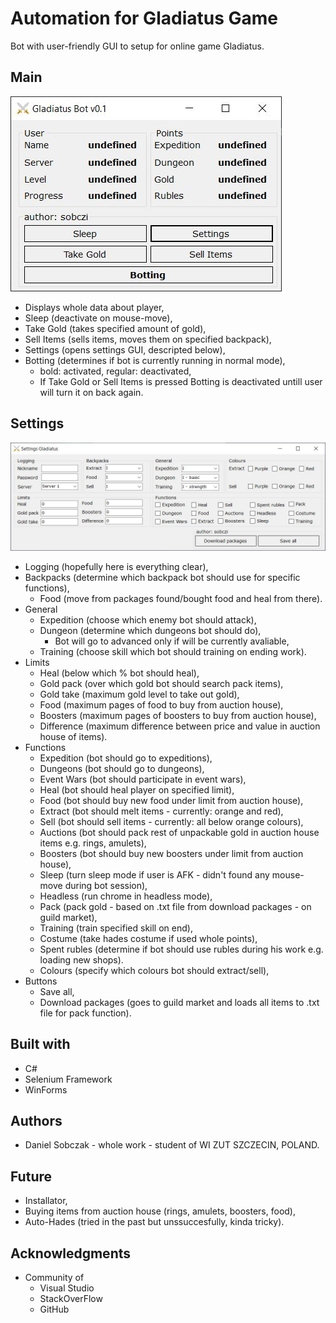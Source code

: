 # Automation for Gladiatus Game
Bot with user-friendly GUI to setup for online game Gladiatus.
## Main
![Screenshot](resources/Gladiatus_main_form.JPG)

* Displays whole data about player,
* Sleep (deactivate on mouse-move),
* Take Gold (takes specified amount of gold),
* Sell Items (sells items, moves them on specified backpack),
* Settings (opens settings GUI, descripted below),
* Botting (determines if bot is currently running in normal mode),
  * bold: activated, regular: deactivated,
  * If Take Gold or Sell Items is pressed Botting is deactivated untill user will turn it on back again.

## Settings
![Screenshot](resources/Gladiatus_settings_form.JPG)
* Logging (hopefully here is everything clear),
* Backpacks (determine which backpack bot should use for specific functions),
  * Food (move from packages found/bought food and heal from there).
* General
  * Expedition (choose which enemy bot should attack),
  * Dungeon (determine which dungeons bot should do),
    * Bot will go to advanced only if will be currently avaliable,
  * Training (choose skill which bot should training on ending work).
* Limits
  * Heal (below which % bot should heal),
  * Gold pack (over which gold bot should search pack items),
  * Gold take (maximum gold level to take out gold),
  * Food (maximum pages of food to buy from auction house),
  * Boosters (maximum pages of boosters to buy from auction house),
  * Difference (maximum difference between price and value in auction house of items).
* Functions
  * Expedition (bot should go to expeditions),
  * Dungeons (bot should go to dungeons),
  * Event Wars (bot should participate in event wars),
  * Heal (bot should heal player on specified limit),
  * Food (bot should buy new food under limit from auction house),
  * Extract (bot should melt items - currently: orange and red),
  * Sell (bot should sell items - currently: all below orange colours),
  * Auctions (bot should pack rest of unpackable gold in auction house items e.g. rings, amulets),
  * Boosters (bot should buy new boosters under limit from auction house),
  * Sleep (turn sleep mode if user is AFK - didn't found any mouse-move during bot session),
  * Headless (run chrome in headless mode),
  * Pack (pack gold - based on .txt file from download packages - on guild market),
  * Training (train specified skill on end),
  * Costume (take hades costume if used whole points),
  * Spent rubles (determine if bot should use rubles during his work e.g. loading new shops).
  * Colours (specify which colours bot should extract/sell),
* Buttons
  * Save all,
  * Download packages (goes to guild market and loads all items to .txt file for pack function).
  

## Built with
* C#
* Selenium Framework
* WinForms

## Authors
* Daniel Sobczak - whole work - student of WI ZUT SZCZECIN, POLAND.

## Future
* Installator,
* Buying items from auction house (rings, amulets, boosters, food),
* Auto-Hades (tried in the past but unssuccesfully, kinda tricky).

## Acknowledgments
* Community of
  * Visual Studio
  * StackOverFlow
  * GitHub
